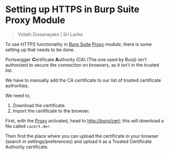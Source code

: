 # Setting up HTTPS in Burp Suite Proxy Module

> Vidath Dissanayake | Sri Lanka

To use HTTPS functionality in [Burp Suite](../../Burp%20Suite.md) [Proxy](Proxy.md) module, there is some setting up that needs to be done.

Portswigger **C**ertificate **A**uthority (CA) (The one used by Burp) isn't authorized to secure the connection on browsers, as it isn't in the trusted list.

We have to manually add the CA certificate to our list of trusted certificate authorities.

We need to,
1. Download the certificate.
2. Import the certificate to the browser.

First, with the [Proxy](Proxy.md) activated, head to [http://burp/cert](http://burp/cert); this will download a file called `cacert.der`.

Then find the place where you can upload the certificate in your browser (search in settings/preferences) and upload it as a Trusted Certificate Authority certificate.
